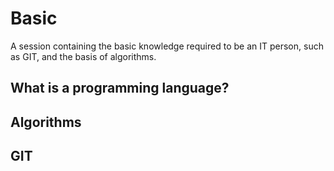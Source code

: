 # Basic

A session containing the basic knowledge required to be an IT person, such as GIT, and the basis of algorithms.

## What is a programming language?

## Algorithms

## GIT